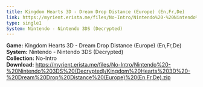 ```yaml
---
title: Kingdom Hearts 3D - Dream Drop Distance (Europe) (En,Fr,De)
link: https://myrient.erista.me/files/No-Intro/Nintendo%20-%20Nintendo%203DS%20(Decrypted)/Kingdom%20Hearts%203D%20-%20Dream%20Drop%20Distance%20(Europe)%20(En,Fr,De).zip
type: single1
System: Nintendo - Nintendo 3DS (Decrypted)
---
```

<b>Game:</b> Kingdom Hearts 3D - Dream Drop Distance (Europe) (En,Fr,De)<br>
<b>System:</b> Nintendo - Nintendo 3DS (Decrypted)<br>
<b>Collection:</b> No-Intro<br>
<b>Download:</b> https://myrient.erista.me/files/No-Intro/Nintendo%20-%20Nintendo%203DS%20(Decrypted)/Kingdom%20Hearts%203D%20-%20Dream%20Drop%20Distance%20(Europe)%20(En,Fr,De).zip